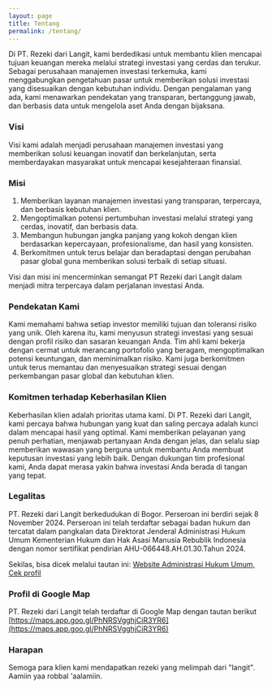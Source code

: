 ```yaml
---
layout: page
title: Tentang
permalink: /tentang/
---
```


Di PT. Rezeki dari Langit, kami berdedikasi untuk membantu klien mencapai tujuan keuangan mereka melalui strategi investasi yang cerdas dan terukur. Sebagai perusahaan manajemen investasi terkemuka, kami menggabungkan pengetahuan pasar untuk memberikan solusi investasi yang disesuaikan dengan kebutuhan individu. Dengan pengalaman yang ada, kami menawarkan pendekatan yang transparan, bertanggung jawab, dan berbasis data untuk mengelola aset Anda dengan bijaksana.

### Visi

Visi kami adalah menjadi perusahaan manajemen investasi yang memberikan solusi keuangan inovatif dan berkelanjutan, serta memberdayakan masyarakat untuk mencapai kesejahteraan finansial.

### Misi

1. Memberikan layanan manajemen investasi yang transparan, terpercaya, dan berbasis kebutuhan klien.
2. Mengoptimalkan potensi pertumbuhan investasi melalui strategi yang cerdas, inovatif, dan berbasis data.
3. Membangun hubungan jangka panjang yang kokoh dengan klien berdasarkan kepercayaan, profesionalisme, dan hasil yang konsisten.
4. Berkomitmen untuk terus belajar dan beradaptasi dengan perubahan pasar global guna memberikan solusi terbaik di setiap situasi.

Visi dan misi ini mencerminkan semangat PT Rezeki dari Langit dalam menjadi mitra terpercaya dalam perjalanan investasi Anda.

### Pendekatan Kami

Kami memahami bahwa setiap investor memiliki tujuan dan toleransi risiko yang unik. Oleh karena itu, kami menyusun strategi investasi yang sesuai dengan profil risiko dan sasaran keuangan Anda. Tim ahli kami bekerja dengan cermat untuk merancang portofolio yang beragam, mengoptimalkan potensi keuntungan, dan meminimalkan risiko. Kami juga berkomitmen untuk terus memantau dan menyesuaikan strategi sesuai dengan perkembangan pasar global dan kebutuhan klien.

### Komitmen terhadap Keberhasilan Klien

Keberhasilan klien adalah prioritas utama kami. Di PT. Rezeki dari Langit, kami percaya bahwa hubungan yang kuat dan saling percaya adalah kunci dalam mencapai hasil yang optimal. Kami memberikan pelayanan yang penuh perhatian, menjawab pertanyaan Anda dengan jelas, dan selalu siap memberikan wawasan yang berguna untuk membantu Anda membuat keputusan investasi yang lebih baik. Dengan dukungan tim profesional kami, Anda dapat merasa yakin bahwa investasi Anda berada di tangan yang tepat.

### Legalitas

PT. Rezeki dari Langit berkedudukan di Bogor. Perseroan ini berdiri sejak 8 November 2024. Perseroan ini telah terdaftar sebagai badan hukum dan tercatat dalam pangkalan data Direktorat Jenderal Administrasi Hukum Umum Kementerian Hukum dan Hak Asasi Manusia Rebublik Indonesia dengan nomor sertifikat pendirian AHU-066448.AH.01.30.Tahun 2024.

Sekilas, bisa dicek melalui tautan ini: [Website Administrasi Hukum Umum, Cek profil](https://ptp.ahu.go.id/profil/cari?q=rezeki+dari+langit) 

### Profil di Google Map

PT. Rezeki dari Langit telah terdaftar di Google Map dengan tautan berikut [https://maps.app.goo.gl/PhNRSVgghjCiR3YR6](https://maps.app.goo.gl/PhNRSVgghjCiR3YR6)

### Harapan

Semoga para klien kami mendapatkan rezeki yang melimpah dari "langit". Aamiin yaa robbal 'aalamiin.